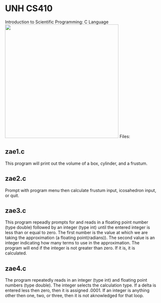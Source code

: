 # UNH CS410
Introduction to Scientific Programming: C Language
<br />
<img src="https://media.giphy.com/media/x2A1phuamghcQ/giphy.gif" width="375px">
Files:
<h2> zae1.c </h2>
This program will print out the volume of a box, cylinder, and a frustum.
<h2> zae2.c </h2>
Prompt with program menu then calculate frustum input, icosahedron input, or quit. 
<h2> zae3.c </h2>
This program repeadly prompts for and reads in a floating point number (type double) followed by an integer (type int) until the entered integer is less than or equal to zero.  The first number is the value at which we are taking the approximation (a floating point(radians)).  The second value is an integer indicating how many terms to use in the approximation.  The program will end if the integer is not greater than zero.  If it is, it is calculated. 
<h2> zae4.c </h2>
The program repeatedly reads in an integer (type int) and floating point numbers (type double).  The integer selects the calculation type.  If a delta is entered less then zero, then it is assigned .0001.  If an integer is anything other then one, two, or three, then it is not aknowledged for that loop.     

